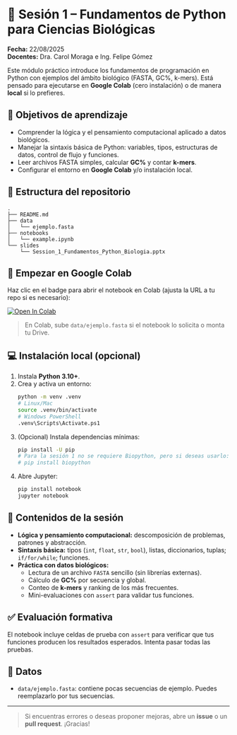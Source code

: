 # 🧪 Sesión 1 – Fundamentos de Python para Ciencias Biológicas

**Fecha:** 22/08/2025  
**Docentes:** Dra. Carol Moraga e Ing. Felipe Gómez

Este módulo práctico introduce los fundamentos de programación en Python con ejemplos del ámbito biológico (FASTA, GC%, k-mers). Está pensado para ejecutarse en **Google Colab** (cero instalación) o de manera **local** si lo prefieres.

## 🎯 Objetivos de aprendizaje
- Comprender la lógica y el pensamiento computacional aplicado a datos biológicos.
- Manejar la sintaxis básica de Python: variables, tipos, estructuras de datos, control de flujo y funciones.
- Leer archivos FASTA simples, calcular **GC%** y contar **k-mers**.
- Configurar el entorno en **Google Colab** y/o instalación local.

## 📂 Estructura del repositorio
```
.
├── README.md
├── data
│   └── ejemplo.fasta
├── notebooks
│   └── example.ipynb
└── slides
    └── Session_1_Fundamentos_Python_Biologia.pptx
```

## 🚀 Empezar en Google Colab
Haz clic en el badge para abrir el notebook en Colab (ajusta la URL a tu repo si es necesario):

[![Open In Colab](https://colab.research.google.com/assets/colab-badge.svg)](https://colab.research.google.com/github/<TU_USUARIO>/<TU_REPO>/blob/main/notebooks/example.ipynb)

> En Colab, sube `data/ejemplo.fasta` si el notebook lo solicita o monta tu Drive.

## 💻 Instalación local (opcional)
1. Instala **Python 3.10+**.  
2. Crea y activa un entorno:
   ```bash
   python -m venv .venv
   # Linux/Mac
   source .venv/bin/activate
   # Windows PowerShell
   .venv\Scripts\Activate.ps1
   ```
3. (Opcional) Instala dependencias mínimas:
   ```bash
   pip install -U pip
   # Para la sesión 1 no se requiere Biopython, pero si deseas usarlo:
   # pip install biopython
   ```
4. Abre Jupyter:
   ```bash
   pip install notebook
   jupyter notebook
   ```

## 🧵 Contenidos de la sesión
- **Lógica y pensamiento computacional:** descomposición de problemas, patrones y abstracción.
- **Sintaxis básica:** tipos (`int`, `float`, `str`, `bool`), listas, diccionarios, tuplas; `if/for/while`; funciones.
- **Práctica con datos biológicos:**
  - Lectura de un archivo `FASTA` sencillo (sin librerías externas).
  - Cálculo de **GC%** por secuencia y global.
  - Conteo de **k-mers** y ranking de los más frecuentes.
  - Mini-evaluaciones con `assert` para validar tus funciones.

## ✅ Evaluación formativa
El notebook incluye celdas de prueba con `assert` para verificar que tus funciones producen los resultados esperados. Intenta pasar todas las pruebas.

## 🧷 Datos
- `data/ejemplo.fasta`: contiene pocas secuencias de ejemplo. Puedes reemplazarlo por tus secuencias.

---

> Si encuentras errores o deseas proponer mejoras, abre un **issue** o un **pull request**. ¡Gracias!
